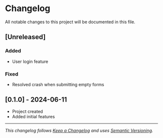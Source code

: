 # Changelog

All notable changes to this project will be documented in this file.

## [Unreleased]

### Added

- User login feature

### Fixed

- Resolved crash when submitting empty forms

## [0.1.0] - 2024-06-11

- Project created
- Added initial features

---

_This changelog follows [Keep a Changelog](https://keepachangelog.com/en/1.0.0/) and uses [Semantic Versioning](https://semver.org/spec/v2.0.0.html)._
